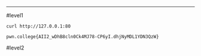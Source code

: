 
---

#level1 

`curl http://127.0.0.1:80`

`pwn.college{AII2_wDhB8cln0Ck4MJ78-CP6yI.dhjNyMDL1YDN3QzW}`

#level2


